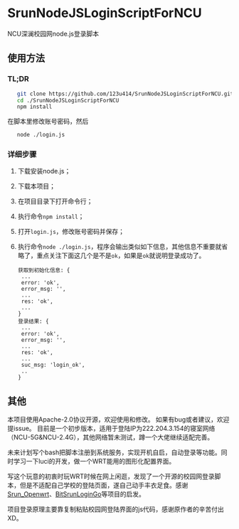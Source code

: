 # SrunNodeJSLoginScriptForNCU

 NCU深澜校园网node.js登录脚本

## 使用方法

### TL;DR

```bash
   git clone https://github.com/123u414/SrunNodeJSLoginScriptForNCU.git
   cd ./SrunNodeJSLoginScriptForNCU
   npm install
```

在脚本里修改账号密码，然后

```bash
   node ./login.js
```

### 详细步骤

1. 下载安装node.js；
2. 下载本项目；
3. 在项目目录下打开命令行；
4. 执行命令`npm install`；
5. 打开`login.js`，修改账号密码并保存；
6. 执行命令`node ./login.js`，程序会输出类似如下信息，其他信息不重要就省略了，重点关注下面这几个是不是`ok`，如果是`ok`就说明登录成功了。

   ```log
   获取到初始化信息: {
    ...
    error: 'ok',
    error_msg: '',
    ...
    res: 'ok',
    ...
   }
   登录结果: {
    ...
    error: 'ok',
    error_msg: '',
    ...
    res: 'ok',
    ...
    suc_msg: 'login_ok',
    ..
   }
    ```

## 其他

本项目使用Apache-2.0协议开源，欢迎使用和修改。
如果有bug或者建议，欢迎提issue。
目前是一个初步版本，适用于登陆IP为222.204.3.154的寝室网络（NCU-5G&NCU-2.4G），其他网络暂未测试，蹲一个大佬继续适配完善。

未来计划写个bash把脚本注册到系统服务，实现开机自启，自动登录等功能。同时学习一下luci的开发，做一个WRT能用的图形化配置界面。

写这个玩意的初衷时玩WRT时候在网上闲逛，发现了一个开源的校园网登录脚本，但是不适配自己学校的登陆页面，遂自己动手丰衣足食。感谢[Srun_Openwrt](https://github.com/NahidaBuer/Srun_Openwrt)、[BitSrunLoginGo](https://github.com/Mmx233/BitSrunLoginGo)等项目的启发。

项目登录原理主要靠复制粘贴校园网登陆界面的js代码，感谢原作者的辛苦付出XD。
